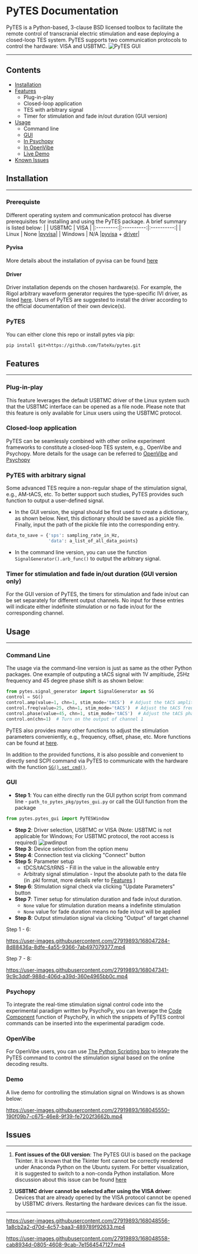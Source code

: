   PyTES Documentation
========================================

PyTES is a Python-based, 3-clause BSD licensed toolbox to facilitate the remote control of transcranial electric stimulation and ease deploying a closed-loop TES system. PyTES supports two communication protocols to control the hardware: VISA and USBTMC.
![PyTES GUI](./pytes/Figures/toolbox_1.png)
 
****

## Contents

* [Installation](#Installation)
* [Features](#Features)
    * Plug-in-play
    * Closed-loop application
    * TES with arbitrary signal
    * Timer for stimulation and fade in/out duration (GUI version)
* [Usage](#Usage)
    * Command line
    * [GUI](#GUI) 
    * [In Psychopy](#Psychopy)
    * [In OpenVibe](#OpenVibe)
    * [Live Demo](#Demo)
* [Known Issues](#Issues)

## Installation
-----

### Prerequiste
Different operating system and communication protocol has diverse prerequisites for installing and using the PyTES package. A brief summary is listed below:
|           |   USBTMC   |    VISA    |
|:---------:|:----------:|:----------:|
|   Linux   |    None    |[pyvisa](#Pyvisa)|
|  Windows  |    N/A     |[pyvisa](#Pyvisa) + [driver](#Driver)|

#### Pyvisa
More details about the installation of pyvisa can be found [here][pyvisa_link] 

#### Driver 
Driver installation depends on the chosen hardware(s). For example, the Rigol arbitrary waveform generator requires the type-specific IVI driver, as listed [here][rigoldriver]. Users of PyTES are suggested to install the driver according to the official documentation of their own device(s).

### PyTES
You can either clone this repo or install pytes via pip:
```bash
pip install git+https://github.com/TateXu/pytes.git
```

## Features 
-----
### Plug-in-play
This feature leverages the default USBTMC driver of the Linux system such that the USBTMC interface can be opened as a file node. Please note that this feature is only available for Linux users using the USBTMC protocol.

### Closed-loop application
PyTES can be seamlessly combined with other online experiment frameworks to constitute a closed-loop TES system, e.g., OpenVibe and Psychopy. More details for the usage can be referred to [OpenVibe](#OpenVibe) and [Psychopy](#Psychopy)

### PyTES with arbitrary signal
Some advanced TES require a non-regular shape of the stimulation signal, e.g., AM-tACS, etc. To better support such studies, PyTES provides such function to output a user-defined signal. 
* In the GUI version, the signal should be first used to create a dictionary, as shown below. Next, this dictionary should be saved as a pickle file. Finally, input the path of the pickle file into the corresponding entry.

```Python
data_to_save = {'sps': sampling_rate_in_Hz,
                'data': a_list_of_all_data_points}
```
* In the command line version, you can use the function `SignalGenerator().arb_func()` to output the arbitrary signal.

### Timer for stimulation and fade in/out duration (GUI version only)
For the GUI version of PyTES, the timers for stimulation and fade in/out can be set separately for different output channels. No input for these entries will indicate either indefinite stimulation or no fade in/out for the corresponding channel.

## Usage
-----

### Command Line 

The usage via the command-line version is just as same as the other Python packages. One example of outputing a tACS signal with 1V ampltiude, 25Hz frequency and 45 degree phase shift is as shown below: 
```Python
from pytes.signal_generator import SignalGenerator as SG
control = SG()
control.amp(value=1, chn=1, stim_mode='tACS')  # Adjust the tACS amplitude of channel 1 to 1V
control.freq(value=25, chn=1, stim_mode='tACS')  # Adjust the tACS freuqency of channel 1 to 25Hz
control.phase(value=45, chn=1, stim_mode='tACS')  # Adjust the tACS phase shift of channel 1 to 45 degree
control.on(chn=1)  # Turn on the output of channel 1

```

PyTES also provides many other functions to adjust the stimulation parameters conveniently, e.g., frequency, offset, phase, etc. More functions can be found at [here](./signal_generator.py#L475).

In addition to the provided functions, it is also possible and convenient to directly send SCPI command via PyTES to communicate with the hardware with the function [`SG().set_cmd()`](./signal_generator.py#L383).


### GUI 
* __Step 1__: You can eithe directly run the GUI python script from command line - `path_to_pytes_pkg/pytes_gui.py` or  call the GUI function from the package
```Python
from pytes.pytes_gui import PyTESWindow
``` 
* __Step 2__: Driver selection, USBTMC or VISA (Note: USBTMC is not applicable for Windows; For USBTMC protocol, the root access is required)
![pwdinput](./pytes/Figures/toolbox_2.png)
* __Step 3__: Device selection from the option menu
* __Step 4__: Connection test via clicking "Connect" button
* __Step 5__: Parameter setup
    * tDCS/tACS/tRNS - Fill in the value in the allowable entry
    * Arbitraty signal stimulation - Input the absolute path to the data file (in .pkl format, more details refer to [Features](#Features) )
* __Step 6__: Stimulation signal check via clicking "Update Parameters" button
* __Step 7__: Timer setup for stimulation duration and fade in/out duration.
    * `None` value for stimulation duration means a indefinite stimulation
    * `None` value for fade duration means no fade in/out will be applied
* __Step 8__: Output stimulation signal via clicking "Output" of target channel

Step 1 - 6:

https://user-images.githubusercontent.com/27919893/168047284-8d88436a-8dfe-4a55-9366-7ab497079377.mp4

Step 7 - 8:

https://user-images.githubusercontent.com/27919893/168047341-9c9c3ddf-988d-406d-a39d-360e4965bb0c.mp4

### Psychopy
To integrate the real-time stimulation signal control code into the experimental paradigm written by PsychoPy, you can leverage the [Code Component][psychopy] function of PsychoPy, in which the snippets of PyTES control commands can be inserted into the experimental paradigm code.

### OpenVibe 
For OpenVibe users, you can use [The Python Scripting box][openvibe] to integrate the PyTES command to control the stimulation signal based on the online decoding results.

### Demo
A live demo for controlling the stimulation signal on Windows is as shown below:


https://user-images.githubusercontent.com/27919893/168045550-190f09b7-c675-46e8-9f39-fe7202f3662b.mp4



## Issues 
-----
1. __Font issues of the GUI version__:
The PyTES GUI is based on the package Tkinter. It is known that the Tkinter font cannot be correctly rendered under Anaconda Python on the Ubuntu system. For better visualization, it is suggested to switch to a non-conda Python installation. More discussion about this issue can be found [here][condaissue]

      



2. __USBTMC driver cannot be selected after using the VISA driver__:
Devices that are already opened by the VISA protocol cannot be opened by USBTMC drivers. Restarting the hardware devices can fix the issue.
    




-----
[pyvisa_link]: https://pyvisa.readthedocs.io/en/latest/introduction/getting.html
[condaissue]: https://github.com/ContinuumIO/anaconda-issues/issues/6833#issuecomment-351363320
[rigoldriver]: https://www.rigolna.com/download
[psychopy]: https://www.psychopy.org/builder/components/code.html
[openvibe]: http://openvibe.inria.fr/tutorial-using-python-with-openvibe/#The+Python+Scripting+box
[pytesfunction]: https://github.com/TateXu/pytes/blob/cb66334b7d7131cd4810b9c9db1c80861fc94695/signal_generator.py#L475



https://user-images.githubusercontent.com/27919893/168048556-1a8cb2a2-d70d-4c57-baa3-489789f92633.mp4



https://user-images.githubusercontent.com/27919893/168048558-cab8934d-0805-4608-9cab-7e1564547127.mp4


